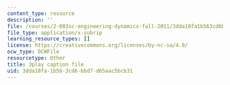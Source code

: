 ```yaml
---
content_type: resource
description: ''
file: /courses/2-003sc-engineering-dynamics-fall-2011/3dda18fa1b563cd6bbd7d65aac5bcb31_9_d8CQrCYUw.srt
file_type: application/x-subrip
learning_resource_types: []
license: https://creativecommons.org/licenses/by-nc-sa/4.0/
ocw_type: OCWFile
resourcetype: Other
title: 3play caption file
uid: 3dda18fa-1b56-3cd6-bbd7-d65aac5bcb31
---
```

